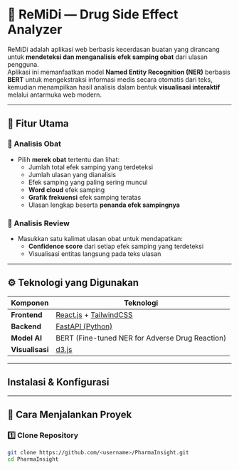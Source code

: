 # 💊 ReMiDi — Drug Side Effect Analyzer

ReMiDi adalah aplikasi web berbasis kecerdasan buatan yang dirancang untuk **mendeteksi dan menganalisis efek samping obat** dari ulasan pengguna.  
Aplikasi ini memanfaatkan model **Named Entity Recognition (NER)** berbasis **BERT** untuk mengekstraksi informasi medis secara otomatis dari teks, kemudian menampilkan hasil analisis dalam bentuk **visualisasi interaktif** melalui antarmuka web modern.

---

## 🚀 Fitur Utama

### 🧩 Analisis Obat
- Pilih **merek obat** tertentu dan lihat:
  - Jumlah total efek samping yang terdeteksi  
  - Jumlah ulasan yang dianalisis  
  - Efek samping yang paling sering muncul  
  - **Word cloud** efek samping  
  - **Grafik frekuensi** efek samping teratas  
  - Ulasan lengkap beserta **penanda efek sampingnya**

### 💬 Analisis Review
- Masukkan satu kalimat ulasan obat untuk mendapatkan:
  - **Confidence score** dari setiap efek samping yang terdeteksi  
  - Visualisasi entitas langsung pada teks ulasan  

---

## ⚙️ Teknologi yang Digunakan

| Komponen | Teknologi |
|-----------|------------|
| **Frontend** | [React.js](https://react.dev/) + [TailwindCSS](https://tailwindcss.com/) |
| **Backend** | [FastAPI (Python)](https://fastapi.tiangolo.com/) |
| **Model AI** | BERT (Fine-tuned NER for Adverse Drug Reaction) |
| **Visualisasi** | [d3.js](https://d3js.org/) |

---


## Instalasi & Konfigurasi


---

## 🧪 Cara Menjalankan Proyek

### 1️⃣ Clone Repository
```bash
git clone https://github.com/<username>/PharmaInsight.git
cd PharmaInsight


